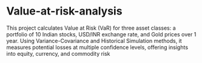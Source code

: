 # Value-at-risk-analysis
This project calculates Value at Risk (VaR) for three asset classes: a portfolio of 10 Indian stocks, USD/INR exchange rate, and Gold prices over 1 year. Using Variance-Covariance and Historical Simulation methods, it measures potential losses at multiple confidence levels, offering insights into equity, currency, and commodity risk
